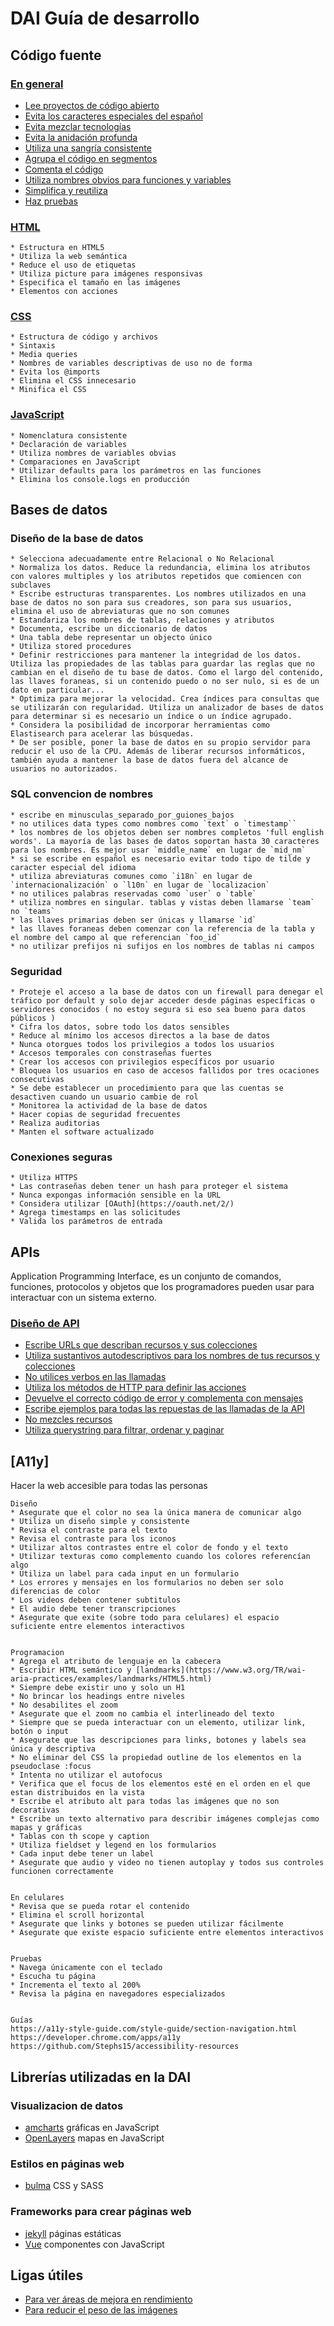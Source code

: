 # DAI Guía de desarrollo 



## Código fuente
### [En general](generales.md)
* [Lee proyectos de código abierto](generales.md#leer-proyectos-de-código-abierto)
* [Evita los caracteres especiales del español](generales.md#evita-los-caracteres-especiales-del-español)
* [Evita mezclar tecnologías](generales.md#evita-mezclar-tecnologías)
* [Evita la anidación profunda](generales.md#evita-la-anidación-profunda)
* [Utiliza una sangría consistente](generales.md#utiliza-una-sangría-consistente)
* [Agrupa el código en segmentos](generales.md#agrupa-el-código-en-segmentos)
* [Comenta el código](generales.md#comenta-el-código)
* [Utiliza nombres obvios para funciones y variables](generales.md#utiliza-nombres-obvios-y-simplificados-para-funciones-y-variables)
* [Simplifica y reutiliza](generales.md#simplifica-el-código-en-fragmentos-reutilizables)
* [Haz pruebas](generales.md#haz-pruebas)
 
### [HTML](./html.md)
    * Estructura en HTML5
    * Utiliza la web semántica
    * Reduce el uso de etiquetas
    * Utiliza picture para imágenes responsivas
    * Especifica el tamaño en las imágenes
    * Elementos con acciones

### [CSS](./css.md)
    * Estructura de código y archivos
    * Sintaxis
    * Media queries
    * Nombres de variables descriptivas de uso no de forma
    * Evita los @imports
    * Elimina el CSS innecesario
    * Minifica el CSS

### [JavaScript](./javascript.md)
    * Nomenclatura consistente
    * Declaración de variables
    * Utiliza nombres de variables obvias
    * Comparaciones en JavaScript
    * Utilizar defaults para los parámetros en las funciones
    * Elimina los console.logs en producción

## Bases de datos
### Diseño de la base de datos
    * Selecciona adecuadamente entre Relacional o No Relacional
    * Normaliza los datos. Reduce la redundancia, elimina los atributos con valores multiples y los atributos repetidos que comiencen con subclaves
    * Escribe estructuras transparentes. Los nombres utilizados en una base de datos no son para sus creadores, son para sus usuarios, elimina el uso de abreviaturas que no son comunes
    * Estandariza los nombres de tablas, relaciones y atributos
    * Documenta, escribe un diccionario de datos
    * Una tabla debe representar un objecto único
    * Utiliza stored procedures
    * Definir restricciones para mantener la integridad de los datos. Utiliza las propiedades de las tablas para guardar las reglas que no cambian en el diseño de tu base de datos. Como el largo del contenido, las llaves foraneas, si un contenido puedo o no ser nulo, si es de un dato en particular...
    * Optimiza para mejorar la velocidad. Crea índices para consultas que se utilizarán con regularidad. Utiliza un analizador de bases de datos para determinar si es necesario un índice o un índice agrupado. 
    * Considera la posibilidad de incorporar herramientas como Elastisearch para acelerar las búsquedas.
    * De ser posible, poner la base de datos en su propio servidor para reducir el uso de la CPU. Además de liberar recursos informáticos, también ayuda a mantener la base de datos fuera del alcance de usuarios no autorizados.

### SQL convencion de nombres
    * escribe en minusculas_separado_por_guiones_bajos
    * no utilices data types como nombres como `text` o `timestamp``
    * los nombres de los objetos deben ser nombres completos 'full english words'. La mayoría de las bases de datos soportan hasta 30 caracteres para los nombres. Es mejor usar `middle_name` en lugar de `mid_nm`
    * si se escribe en español es necesario evitar todo tipo de tilde y caracter especial del idioma
    * utiliza abreviaturas comunes como `i18n` en lugar de `internacionalización` o `l10n` en lugar de `localizacion` 
    * no utilices palabras reservadas como `user` o `table`
    * utiliza nombres en singular. tablas y vistas deben llamarse `team` no `teams`
    * las llaves primarias deben ser únicas y llamarse `id` 
    * las llaves foraneas deben comenzar con la referencia de la tabla y el nombre del campo al que referencian `foo_id`
    * no utilizar prefijos ni sufijos en los nombres de tablas ni campos

### Seguridad
    * Proteje el acceso a la base de datos con un firewall para denegar el tráfico por default y solo dejar acceder desde páginas específicas o servidores conocidos ( no estoy segura si eso sea bueno para datos públicos )
    * Cifra los datos, sobre todo los datos sensibles
    * Reduce al mínimo los accesos directos a la base de datos
    * Nunca otorgues todos los privilegios a todos los usuarios
    * Accesos temporales con constraseñas fuertes
    * Crear los accesos con privilegios específicos por usuario
    * Bloquea los usuarios en caso de accesos fallidos por tres ocaciones consecutivas
    * Se debe establecer un procedimiento para que las cuentas se desactiven cuando un usuario cambie de rol
    * Monitorea la actividad de la base de datos
    * Hacer copias de seguridad frecuentes
    * Realiza auditorias
    * Manten el software actualizado

### Conexiones seguras
    * Utiliza HTTPS
    * Las contraseñas deben tener un hash para proteger el sistema
    * Nunca expongas información sensible en la URL
    * Considera utilizar [OAuth](https://oauth.net/2/)
    * Agrega timestamps en las solicitudes
    * Valida los parámetros de entrada


## APIs
Application Programming Interface, es un conjunto de comandos, funciones, protocolos y objetos que los programadores pueden usar para interactuar con un sistema externo.

### [Diseño de API](api.md)
* [Escribe URLs que describan recursos y sus colecciones](api.md#escribe-urls-que-describan-recursos-y-sus-colecciones)
* [Utiliza sustantivos autodescriptivos para los nombres de tus recursos y colecciones](api.md#utiliza-sustantivos-autodescriptivos-para-los-nombres-de-tus-recursos-y-colecciones)
* [No utilices verbos en las llamadas](api.md#no-utilices-verbos-en-las-llamadas)
* [Utiliza los métodos de HTTP para definir las acciones](api.md#utiliza-los-métodos-de-http-para-definir-las-acciones)
* [Devuelve el correcto código de error y complementa con mensajes](api.md#devuelve-el-correcto-código-de-error-y-complementa-con-mensajes)
* [Escribe ejemplos para todas las repuestas de las llamadas de la API](api.md#escribe-ejemplos-para-todas-las-repuestas-de-las-llamadas-de-la-api)
* [No mezcles recursos](api.md#no-mezcles-recursos)
* [Utiliza querystring para filtrar, ordenar y paginar](api.md#utiliza-querystring-para-filtrar-ordenar-y-paginar)

## [A11y]
Hacer la web accesible para todas las personas


    Diseño
    * Asegurate que el color no sea la única manera de comunicar algo
    * Utiliza un diseño simple y consistente
    * Revisa el contraste para el texto
    * Revisa el contraste para los iconos
    * Utilizar altos contrastes entre el color de fondo y el texto
    * Utilizar texturas como complemento cuando los colores referencían algo
    * Utiliza un label para cada input en un formulario
    * Los errores y mensajes en los formularios no deben ser solo diferencias de color
    * Los videos deben contener subtitulos
    * El audio debe tener transcripciones
    * Asegurate que exite (sobre todo para celulares) el espacio suficiente entre elementos interactivos


    Programacion
    * Agrega el atributo de lenguaje en la cabecera
    * Escribir HTML semántico y [landmarks](https://www.w3.org/TR/wai-aria-practices/examples/landmarks/HTML5.html)
    * Siempre debe existir uno y solo un H1
    * No brincar los headings entre niveles
    * No desabilites el zoom
    * Asegurate que el zoom no cambia el interlineado del texto
    * Siempre que se pueda interactuar con un elemento, utilizar link, botón o input
    * Asegurate que las descripciones para links, botones y labels sea única y descriptiva
    * No eliminar del CSS la propiedad outline de los elementos en la pseudoclase :focus
    * Intenta no utilizar el autofocus
    * Verifica que el focus de los elementos esté en el orden en el que estan distribuidos en la vista
    * Escribe el atributo alt para todas las imágenes que no son decorativas
    * Escribe un texto alternativo para describir imágenes complejas como mapas y gráficas
    * Tablas con th scope y caption
    * Utiliza fieldset y legend en los formularios 
    * Cada input debe tener un label
    * Asegurate que audio y video no tienen autoplay y todos sus controles funcionen correctamente


    En celulares
    * Revisa que se pueda rotar el contenido
    * Elimina el scroll horizontal
    * Asegurate que links y botones se pueden utilizar fácilmente
    * Asegurate que existe espacio suficiente entre elementos interactivos


    Pruebas
    * Navega únicamente con el teclado
    * Escucha tu página
    * Incrementa el texto al 200%
    * Revisa la página en navegadores especializados


    Guías
    https://a11y-style-guide.com/style-guide/section-navigation.html
    https://developer.chrome.com/apps/a11y
    https://github.com/Stephs15/accessibility-resources



## Librerías utilizadas en la DAI
### Visualizacion de datos
* [amcharts](https://www.amcharts.com/) gráficas en JavaScript 
* [OpenLayers](https://openlayers.org/) mapas en JavaScript

### Estilos en páginas web
* [bulma](bulma.io/) CSS y SASS

### Frameworks para crear páginas web
* [jekyll](https://jekyllrb.com/) páginas estáticas
* [Vue](https://vuejs.org/) componentes con JavaScript

## Ligas útiles
* [Para ver áreas de mejora en rendimiento](https://developers.google.com/speed/pagespeed/insights/?hl=es)
* [Para reducir el peso de las imágenes](https://squoosh.app/)
